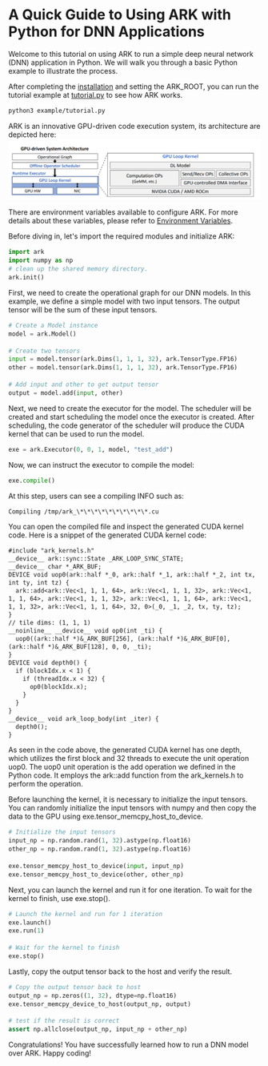 # A Quick Guide to Using ARK with Python for DNN Applications

Welcome to this tutorial on using ARK to run a simple deep neural network (DNN) application in Python. We will walk you through a basic Python example to illustrate the process.

After completing the [installation](./install.md) and setting the ARK_ROOT, you can run the tutorial example at [tutorial.py](./example/tutorial.py) to see how ARK works. 

```bash
python3 example/tutorial.py
```

ARK is an innovative GPU-driven code execution system, its architecture are depicted here: ![GPU-driven System Architecture](./imgs/GPU-driven_System_Architecture.png)

There are environment variables available to configure ARK. For more details about these variables, please refer to [Environment Variables](./env.md).

Before diving in, let's import the required modules and initialize ARK:

```python
import ark
import numpy as np
# clean up the shared memory directory. 
ark.init()
```
First, we need to create the operational graph for our DNN models. In this example, we define a simple model with two input tensors. The output tensor will be the sum of these input tensors.

```python
# Create a Model instance
model = ark.Model()

# Create two tensors
input = model.tensor(ark.Dims(1, 1, 1, 32), ark.TensorType.FP16)
other = model.tensor(ark.Dims(1, 1, 1, 32), ark.TensorType.FP16)

# Add input and other to get output tensor
output = model.add(input, other)
```

Next, we need to create the executor for the model. The scheduler will be created and start scheduling the model once the executor is created. After scheduling, the code generator of the scheduler will produce the CUDA kernel that can be used to run the model.

```python
exe = ark.Executor(0, 0, 1, model, "test_add")
```

Now, we can instruct the executor to compile the model:

```python
exe.compile()
```

At this step, users can see a compiling INFO such as:

```bash
Compiling /tmp/ark_\*\*\*\*\*\*\*\*\*\*.cu
```

You can open the compiled file and inspect the generated CUDA kernel code. Here is a snippet of the generated CUDA kernel code:

```cuda
#include "ark_kernels.h"
__device__ ark::sync::State _ARK_LOOP_SYNC_STATE;
__device__ char *_ARK_BUF;
DEVICE void uop0(ark::half *_0, ark::half *_1, ark::half *_2, int tx, int ty, int tz) {
  ark::add<ark::Vec<1, 1, 1, 64>, ark::Vec<1, 1, 1, 32>, ark::Vec<1, 1, 1, 64>, ark::Vec<1, 1, 1, 32>, ark::Vec<1, 1, 1, 64>, ark::Vec<1, 1, 1, 32>, ark::Vec<1, 1, 1, 64>, 32, 0>(_0, _1, _2, tx, ty, tz);
}
// tile dims: (1, 1, 1)
__noinline__ __device__ void op0(int _ti) {
  uop0((ark::half *)&_ARK_BUF[256], (ark::half *)&_ARK_BUF[0], (ark::half *)&_ARK_BUF[128], 0, 0, _ti);
}
DEVICE void depth0() {
  if (blockIdx.x < 1) {
    if (threadIdx.x < 32) {
      op0(blockIdx.x);
    }
  }
}
__device__ void ark_loop_body(int _iter) {
  depth0();
}
```
As seen in the code above, the generated CUDA kernel has one depth, which utilizes the first block and 32 threads to execute the unit operation uop0. The uop0 unit operation is the add operation we defined in the Python code. It employs the ark::add function from the ark_kernels.h to perform the operation.

Before launching the kernel, it is necessary to initialize the input tensors. You can randomly initialize the input tensors with numpy and then copy the data to the GPU using exe.tensor_memcpy_host_to_device.

```python
# Initialize the input tensors
input_np = np.random.rand(1, 32).astype(np.float16)
other_np = np.random.rand(1, 32).astype(np.float16)

exe.tensor_memcpy_host_to_device(input, input_np)
exe.tensor_memcpy_host_to_device(other, other_np)
```

Next, you can launch the kernel and run it for one iteration. To wait for the kernel to finish, use exe.stop().

```python
# Launch the kernel and run for 1 iteration
exe.launch()
exe.run(1)

# Wait for the kernel to finish
exe.stop()
```

Lastly, copy the output tensor back to the host and verify the result.

```python
# Copy the output tensor back to host
output_np = np.zeros((1, 32), dtype=np.float16)
exe.tensor_memcpy_device_to_host(output_np, output)

# test if the result is correct
assert np.allclose(output_np, input_np + other_np)
```

Congratulations! You have successfully learned how to run a DNN model over ARK. Happy coding!

